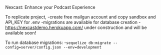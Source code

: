 Nexcast: Enhance your Podcast Experience

To replicate project,
  -create free mailgun account and copy sandbox and API_KEY for .env
  -migrations are available for database creation
  -https://nexcastdemo.herokuapp.com/ under construction and will be available soon!


To run database migrations:
  -`sequelize db:migrate --config=server/config.json --env=development`
